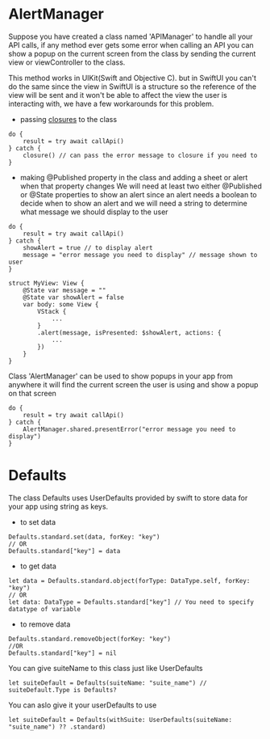 # AlertManager

Suppose you have created a class named 'APIManager' to handle all your API calls, if any method ever gets some error when calling an API you can show a popup on the current screen from the class by sending the current view or viewController to the class.

This method works in UIKit(Swift and Objective C). but in SwiftUI you can't do the same since the view in SwiftUI is a structure so the reference of the view will be sent and it won't be able to affect the view the user is interacting with, we have a few workarounds for this problem.
- passing [closures](https://docs.swift.org/swift-book/documentation/the-swift-programming-language/closures) to the class
```
do {
    result = try await callApi()
} catch {
    closure() // can pass the error message to closure if you need to
}
```
- making @Published property in the class and adding a sheet or alert when that property changes
We will need at least two either @Published or @State properties to show an alert since an alert needs a boolean to decide when to show an alert and we will need a string to determine what message we should display to the user
```
do {
    result = try await callApi()
} catch {
    showAlert = true // to display alert
    message = "error message you need to display" // message shown to user
}
```

```
struct MyView: View {
    @State var message = ""
    @State var showAlert = false
    var body: some View {
        VStack {
            ...
        }
        .alert(message, isPresented: $showAlert, actions: {
            ...
        })
    }
}
```


Class 'AlertManager' can be used to show popups in your app from anywhere it will find the current screen the user is using and show a popup on that screen

```
do {
    result = try await callApi()
} catch {
    AlertManager.shared.presentError("error message you need to display")
}
```

# Defaults
The class Defaults uses UserDefaults provided by swift to store data for your app using string as keys.
- to set data
```
Defaults.standard.set(data, forKey: "key")
// OR
Defaults.standard["key"] = data
```
- to get data
```
let data = Defaults.standard.object(forType: DataType.self, forKey: "key")
// OR
let data: DataType = Defaults.standard["key"] // You need to specify datatype of variable 
```
- to remove data
```
Defaults.standard.removeObject(forKey: "key")
//OR
Defaults.standard["key"] = nil
```

You can give suiteName to this class just like UserDefaults 
```
let suiteDefault = Defaults(suiteName: "suite_name") // suiteDefault.Type is Defaults?
```

You can aslo give it your userDefaults to use
```
let suiteDefault = Defaults(withSuite: UserDefaults(suiteName: "suite_name") ?? .standard)
```
